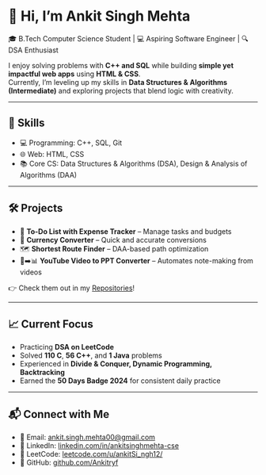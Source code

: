 # 👋 Hi, I’m Ankit Singh Mehta  

🎓 B.Tech Computer Science Student | 💻 Aspiring Software Engineer | 🔍 DSA Enthusiast  

I enjoy solving problems with **C++ and SQL** while building **simple yet impactful web apps** using **HTML & CSS**.  
Currently, I’m leveling up my skills in **Data Structures & Algorithms (Intermediate)** and exploring projects that blend logic with creativity.  

---

## 🚀 Skills  
- 💻 Programming: C++, SQL, Git  
- 🌐 Web: HTML, CSS  
- 📚 Core CS: Data Structures & Algorithms (DSA), Design & Analysis of Algorithms (DAA)  

---

## 🛠 Projects  
- 📝 **To-Do List with Expense Tracker** – Manage tasks and budgets  
- 💱 **Currency Converter** – Quick and accurate conversions  
- 🗺 **Shortest Route Finder** – DAA-based path optimization  
- 🎥➡️📊 **YouTube Video to PPT Converter** – Automates note-making from videos  

👉 Check them out in my [Repositories](https://github.com/Ankitryf?tab=repositories)!  

---

## 📈 Current Focus  
- Practicing **DSA on LeetCode**  
- Solved **110 C**, **56 C++**, and **1 Java** problems  
- Experienced in **Divide & Conquer, Dynamic Programming, Backtracking**  
- Earned the **50 Days Badge 2024** for consistent daily practice  

---

## 📬 Connect with Me  
- 📧 Email: [ankit.singh.mehta00@gmail.com](mailto:ankit.singh.mehta00@gmail.com)  
- 💼 LinkedIn: [linkedin.com/in/ankitsinghmehta-cse](https://www.linkedin.com/in/ankitsinghmehta-cse)  
- 🧩 LeetCode: [leetcode.com/u/ankitSi_ngh12/](https://leetcode.com/u/ankitSi_ngh12/)  
- 🐙 GitHub: [github.com/Ankitryf](https://github.com/Ankitryf)  
